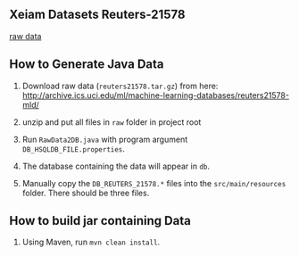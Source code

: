 ## Xeiam Datasets Reuters-21578

[raw data](http://archive.ics.uci.edu/ml/support/Reuters-21578+Text+Categorization+Collection) 

## How to Generate Java Data

1. Download raw data (`reuters21578.tar.gz`) from here: http://archive.ics.uci.edu/ml/machine-learning-databases/reuters21578-mld/

1. unzip and put all files in `raw` folder in project root

1. Run `RawData2DB.java` with program argument `DB_HSQLDB_FILE.properties`. 

1. The database containing the data will appear in `db`.

1. Manually copy the `DB_REUTERS_21578.*` files into the `src/main/resources` folder. There should be three files. 

## How to build jar containing Data

1. Using Maven, run `mvn clean install`.